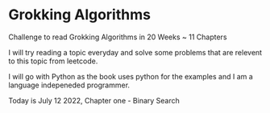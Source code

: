# Grokking Algorithms
Challenge to read Grokking Algorithms in 20 Weeks ~ 11 Chapters 

I will try reading a topic everyday and solve some problems that are relevent to this topic from leetcode.

I will go with Python as the book uses python for the examples and I am a language indepeneded programmer.

Today is July 12 2022, Chapter one - Binary Search
